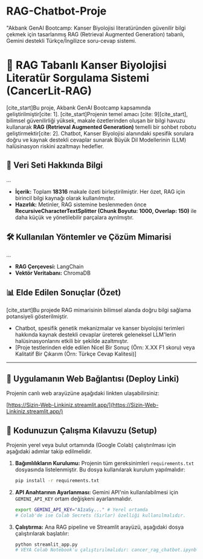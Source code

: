 # RAG-Chatbot-Proje
"Akbank GenAI Bootcamp: Kanser Biyolojisi literatüründen güvenilir bilgi çekmek için tasarlanmış RAG (Retrieval Augmented Generation) tabanlı, Gemini destekli Türkçe/İngilizce soru-cevap sistemi.

# 🧬 RAG Tabanlı Kanser Biyolojisi Literatür Sorgulama Sistemi (CancerLit-RAG)

[cite_start]Bu proje, Akbank GenAI Bootcamp kapsamında geliştirilmiştir[cite: 1].
[cite_start]Projenin temel amacı [cite: 9][cite_start], bilimsel güvenilirliği yüksek, makale özetlerinden oluşan bir bilgi havuzu kullanarak **RAG (Retrieval Augmented Generation)** temelli bir sohbet robotu geliştirmektir[cite: 2]. Chatbot, Kanser Biyolojisi alanındaki spesifik sorulara doğru ve kaynak destekli cevaplar sunarak Büyük Dil Modellerinin (LLM) halüsinasyon riskini azaltmayı hedefler.

## 💾 Veri Seti Hakkında Bilgi
...
* **İçerik:** Toplam **18316** makale özeti birleştirilmiştir. Her özet, RAG için birincil bilgi kaynağı olarak kullanılmıştır.
* **Hazırlık:** Metinler, RAG sistemine beslenmeden önce **RecursiveCharacterTextSplitter (Chunk Boyutu: 1000, Overlap: 150)** ile daha küçük ve yönetilebilir parçalara ayrılmıştır.

## 🛠️ Kullanılan Yöntemler ve Çözüm Mimarisi
...
* **RAG Çerçevesi:** LangChain
* **Vektör Veritabanı:** ChromaDB

## 📊 Elde Edilen Sonuçlar (Özet)

[cite_start]Bu projede RAG mimarisinin bilimsel alanda doğru bilgi sağlama potansiyeli gösterilmiştir.
* Chatbot, spesifik genetik mekanizmalar ve kanser biyolojisi terimleri hakkında kaynak destekli cevaplar üreterek geleneksel LLM'lerin halüsinasyonlarını etkili bir şekilde azaltmıştır.
* [Proje testlerinden elde edilen Nicel Bir Sonuç (Örn: X.XX F1 skoru) veya Kalitatif Bir Çıkarım (Örn: Türkçe Cevap Kalitesi)]

---

## 🔗 Uygulamanın Web Bağlantısı (Deploy Linki)

Projenin canlı web arayüzüne aşağıdaki linkten ulaşabilirsiniz:

[https://Sizin-Web-Linkiniz.streamlit.app/](https://Sizin-Web-Linkiniz.streamlit.app/)


## 🚀 Kodunuzun Çalışma Kılavuzu (Setup)

Projenin yerel veya bulut ortamında (Google Colab) çalıştırılması için aşağıdaki adımlar takip edilmelidir.

1.  **Bağımlılıkların Kurulumu:** Projenin tüm gereksinimleri `requirements.txt` dosyasında listelenmiştir. Bu dosya kullanılarak kurulum yapılmalıdır:
    ```bash
    pip install -r requirements.txt
    ```
2.  **API Anahtarının Ayarlanması:** Gemini API'nin kullanılabilmesi için `GEMINI_API_KEY` ortam değişkeni ayarlanmalıdır.
    ```bash
    export GEMINI_API_KEY="AIzaSy..." # Yerel ortamda
    # Colab'de ise Colab Secrets (Sırlar) özelliği kullanılmalıdır.
    ```
3.  **Çalıştırma:** Ana RAG pipeline ve Streamlit arayüzü, aşağıdaki dosya çalıştırılarak başlatılır:
    ```bash
    python streamlit_app.py 
    # VEYA Colab Notebook'u çalıştırılmalıdır: cancer_rag_chatbot.ipynb
    ```
